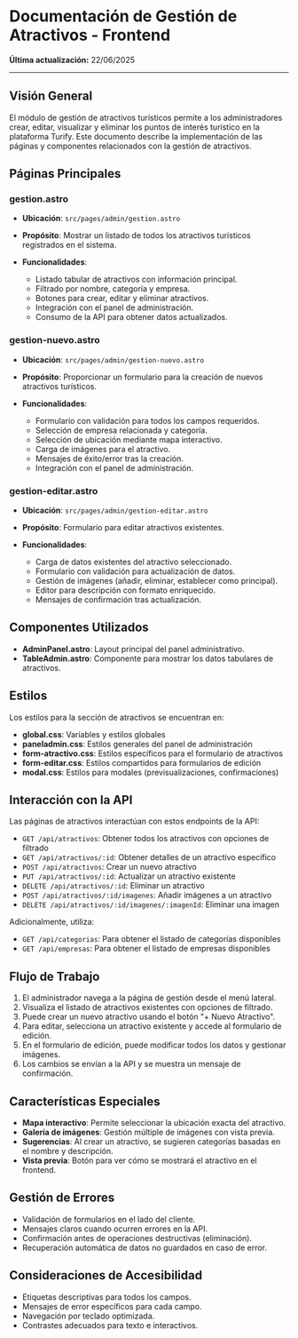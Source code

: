 # Documentación de Gestión de Atractivos - Frontend

**Última actualización:** 22/06/2025

---

## Visión General

El módulo de gestión de atractivos turísticos permite a los administradores crear, editar, visualizar y eliminar los puntos de interés turístico en la plataforma Turify. Este documento describe la implementación de las páginas y componentes relacionados con la gestión de atractivos.

## Páginas Principales

### gestion.astro

- **Ubicación**: `src/pages/admin/gestion.astro`
- **Propósito**: Mostrar un listado de todos los atractivos turísticos registrados en el sistema.

- **Funcionalidades**:
  - Listado tabular de atractivos con información principal.
  - Filtrado por nombre, categoría y empresa.
  - Botones para crear, editar y eliminar atractivos.
  - Integración con el panel de administración.
  - Consumo de la API para obtener datos actualizados.

### gestion-nuevo.astro

- **Ubicación**: `src/pages/admin/gestion-nuevo.astro`
- **Propósito**: Proporcionar un formulario para la creación de nuevos atractivos turísticos.

- **Funcionalidades**:
  - Formulario con validación para todos los campos requeridos.
  - Selección de empresa relacionada y categoría.
  - Selección de ubicación mediante mapa interactivo.
  - Carga de imágenes para el atractivo.
  - Mensajes de éxito/error tras la creación.
  - Integración con el panel de administración.

### gestion-editar.astro

- **Ubicación**: `src/pages/admin/gestion-editar.astro`
- **Propósito**: Formulario para editar atractivos existentes.

- **Funcionalidades**:
  - Carga de datos existentes del atractivo seleccionado.
  - Formulario con validación para actualización de datos.
  - Gestión de imágenes (añadir, eliminar, establecer como principal).
  - Editor para descripción con formato enriquecido.
  - Mensajes de confirmación tras actualización.

## Componentes Utilizados

- **AdminPanel.astro**: Layout principal del panel administrativo.
- **TableAdmin.astro**: Componente para mostrar los datos tabulares de atractivos.

## Estilos

Los estilos para la sección de atractivos se encuentran en:
- **global.css**: Variables y estilos globales
- **paneladmin.css**: Estilos generales del panel de administración
- **form-atractivo.css**: Estilos específicos para el formulario de atractivos
- **form-editar.css**: Estilos compartidos para formularios de edición
- **modal.css**: Estilos para modales (previsualizaciones, confirmaciones)

## Interacción con la API

Las páginas de atractivos interactúan con estos endpoints de la API:

- `GET /api/atractivos`: Obtener todos los atractivos con opciones de filtrado
- `GET /api/atractivos/:id`: Obtener detalles de un atractivo específico
- `POST /api/atractivos`: Crear un nuevo atractivo
- `PUT /api/atractivos/:id`: Actualizar un atractivo existente
- `DELETE /api/atractivos/:id`: Eliminar un atractivo
- `POST /api/atractivos/:id/imagenes`: Añadir imágenes a un atractivo
- `DELETE /api/atractivos/:id/imagenes/:imagenId`: Eliminar una imagen

Adicionalmente, utiliza:
- `GET /api/categorias`: Para obtener el listado de categorías disponibles
- `GET /api/empresas`: Para obtener el listado de empresas disponibles

## Flujo de Trabajo

1. El administrador navega a la página de gestión desde el menú lateral.
2. Visualiza el listado de atractivos existentes con opciones de filtrado.
3. Puede crear un nuevo atractivo usando el botón "+ Nuevo Atractivo".
4. Para editar, selecciona un atractivo existente y accede al formulario de edición.
5. En el formulario de edición, puede modificar todos los datos y gestionar imágenes.
6. Los cambios se envían a la API y se muestra un mensaje de confirmación.

## Características Especiales

- **Mapa interactivo**: Permite seleccionar la ubicación exacta del atractivo.
- **Galería de imágenes**: Gestión múltiple de imágenes con vista previa.
- **Sugerencias**: Al crear un atractivo, se sugieren categorías basadas en el nombre y descripción.
- **Vista previa**: Botón para ver cómo se mostrará el atractivo en el frontend.

## Gestión de Errores

- Validación de formularios en el lado del cliente.
- Mensajes claros cuando ocurren errores en la API.
- Confirmación antes de operaciones destructivas (eliminación).
- Recuperación automática de datos no guardados en caso de error.

## Consideraciones de Accesibilidad

- Etiquetas descriptivas para todos los campos.
- Mensajes de error específicos para cada campo.
- Navegación por teclado optimizada.
- Contrastes adecuados para texto e interactivos.
